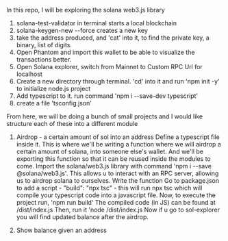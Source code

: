 In this repo, I will be exploring the solana web3.js library

1. solana-test-validator in terminal starts a local blockchain
2. solana-keygen-new --force creates a new key
3. take the address produced, and 'cat' into it, to find the private key, a binary, list of digits.
4. Open Phantom and import this wallet to be able to visualize the transactions better.
5. Open Solana explorer, switch from Mainnet to Custom RPC Url for localhost
6. Create a new directory through terminal. 'cd' into it and run 'npm init -y' to initialize node.js project
7. Add typescript to it. run command 'npm i --save-dev typescript'
8. create a file 'tsconfig.json'

From here, we will be doing a bunch of small projects and I would like structure each of these into a different module

1. Airdrop -
   a certain amount of sol into an address
   Define a typescript file inside it. This is where we'll be writing a function where we will airdrop a certain amount of solana, into someone else's wallet. And we'll be exporting this function so that it can be reused inside the modules to come.
   Import the solana/web3.js library with command 'npm i --save @solana/web3.js'. This allows u to interact with an RPC server, allowing us to airdrop solana to ourselves.
   Write the function
   Go to package.json to add a script - "build": "npx tsc" - this will run npx tsc which will compile your typescript code into a javascript file.
   Now, to execute the project run, 'npm run build'
   The compiled code (in JS) can be found at /dist/index.js
   Then, run it 'node /dist/index.js
   Now if u go to sol-explorer you will find updated balance after the airdrop.

2. Show balance given an address
